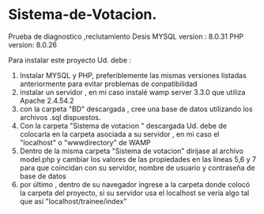 # Sistema-de-Votacion.
Prueba de diagnostico ,reclutamiento Desis
MYSQL version : 8.0.31
PHP version: 8.0.26


Para instalar este proyecto Ud. debe : 

1. Instalar MYSQL y PHP, preferiblemente las mismas versiones listadas anteriormente para evitar problemas de conpatibilidad
2. instalar un servidor , en mi caso instalé wamp server 3.3.0 que utiliza Apache 2.4.54.2
3. con la carpeta "BD" descargada , cree una base de datos utilizando los archivos .sql dispuestos.
4. Con la carpeta "Sistema de votacion " descargada Ud. debe de colocarla en la carpeta asociada a su servidor , en mi caso el "localhost" o "wwwdirectory" de WAMP
5. Dentro de la misma carpeta "Sistema de votacion" dirijase al archivo model.php y cambiar los valores de las propiedades en las lineas 5,6 y 7 para que coincidan con su servidor, nombre de usuario y contraseña de base de datos
6. por último , dentro de su navegador ingrese a la carpeta donde colocó la carpeta del proyecto, si su servidor usa el localhost se vería algo tal que así "localhost/trainee/index"
